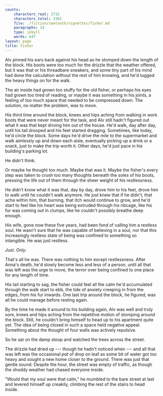 ```yaml
---
counts:
    characters_real: 2732
    characters_total: 3382
    file: ./fiction/sawtooth/vignettes/fisher.md
    paragraphs: 14
    type: jekyll
    words: 647
layout: page
title: Fisher
---
```


Alv pinned his ears back against his head as he stomped down the length of the block. His boots were too much for the drizzle that the weather offered, but it was that or his threadbare sneakers, and some tiny part of his mind had done the calculation without the rest of him knowing, and he'd tugged the heavy things on for the walk.

The air inside had grown too stuffy for the old fisher, or perhaps his eyes had grown too tired of reading, or maybe it was something in his joints, a feeling of too much space that needed to be compressed down. The solution, no matter the problem, was to move.

His third time around the block, knees and hips aching from walking in work boots that were never meant for the task, and Alv still hadn't figured out what it was that kept driving him out of the house. He'd walk, day after day, until his tail drooped and his feet started dragging. Sometimes, like today, he'd circle the block. Some days he'd drive the mile to the supermarket and walk aimlessly up and down each aisle, eventually picking up a drink or a snack, just to make the trip worth it. Other days, he'd just pace in his building's parking lot.

He didn't think.

Or maybe he thought too much. Maybe that was it. Maybe the fisher's every step was taken to crush too many thoughts beneath the soles of his boots, pressing the life out of them through the sheer weight of his restlessness.

He didn't know what it was that, day by day, drove him to his feet, drove him to walk until he couldn't walk anymore. He just knew that if he didn't, that ache within him, that burning, that itch would continue to grow, and he'd start to feel like his heart was being extruded through his ribcage, like his fur was coming out in clumps, like he couldn't possibly breathe deep enough.

His wife, gone now these five years, had been fond of calling him a restless soul. He wasn't sure that he was capable of believing in a soul, nor that this increasingly restless state of being was confined to something so intangible. He was just restless.

*Just*. *Only*.

That's all he was. There was nothing to him except restlessness. After Anna's death, he'd slowly become less and less of a person, until all that was left was the urge to move, the terror over being confined to one place for any length of time.

His tail starting to sag, the fisher could feel all the calm he'd accumulated through the walk start to ebb, the tide of anxiety creeping in from the edges, from his fur inwards. One last trip around the block, he figured, was all he could manage before resting again.

By the time he made it around to his building again, Alv was well and truly sore, knees and hips aching from the repetitive motion of stomping around the block. Still, he couldn't bring himself to head up to his apartment quite yet. The idea of being closed in such a space held negative appeal. Something about the thought of four walls was actively repulsive.

So he sat on the damp stoop and watched the trees across the street.

The drizzle had dried up --- though he hadn't noticed when --- and all that was left was the occasional *pat* of drop on leaf as some bit of water got too heavy and sought a new home closer to the ground. There was just that gentle sound. Despite the hour, the street was empty of traffic, as though the shoddy weather had chased everyone inside.

"Would that my soul were that calm," he mumbled to the bare street at last and levered himself up creakily, climbing the rest of the stairs to head inside.
